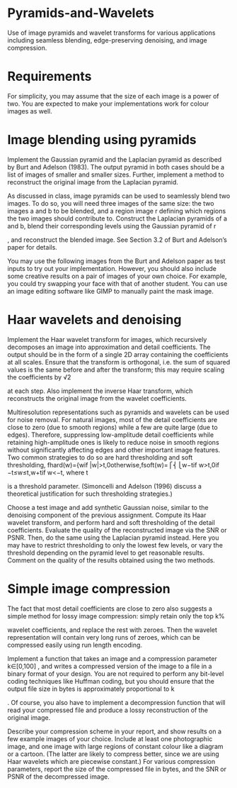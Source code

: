 # Pyramids-and-Wavelets
Use of image pyramids and wavelet transforms for various applications including seamless blending, edge-preserving denoising, and image compression.

# Requirements
For simplicity, you may assume that the size of each image is a power of two. You are expected to make your implementations work for colour images as well.

# Image blending using pyramids

Implement the Gaussian pyramid and the Laplacian pyramid as described by Burt and Adelson (1983). The output pyramid in both cases should be a list of images of smaller and smaller sizes. Further, implement a method to reconstruct the original image from the Laplacian pyramid.

As discussed in class, image pyramids can be used to seamlessly blend two images. To do so, you will need three images of the same size: the two images a
and b to be blended, and a region image r defining which regions the two images should contribute to. Construct the Laplacian pyramids of a and b, blend their corresponding levels using the Gaussian pyramid of r

, and reconstruct the blended image. See Section 3.2 of Burt and Adelson’s paper for details.

You may use the following images from the Burt and Adelson paper as test inputs to try out your implementation. However, you should also include some creative results on a pair of images of your own choice. For example, you could try swapping your face with that of another student. You can use an image editing software like GIMP to manually paint the mask image.

# Haar wavelets and denoising

Implement the Haar wavelet transform for images, which recursively decomposes an image into approximation and detail coefficients. The output should be in the form of a single 2D array containing the coefficients at all scales. Ensure that the transform is orthogonal, i.e. the sum of squared values is the same before and after the transform; this may require scaling the coefficients by √2

at each step. Also implement the inverse Haar transform, which reconstructs the original image from the wavelet coefficients.

Multiresolution representations such as pyramids and wavelets can be used for noise removal. For natural images, most of the detail coefficients are close to zero (due to smooth regions) while a few are quite large (due to edges). Therefore, suppressing low-amplitude detail coefficients while retaining high-amplitude ones is likely to reduce noise in smooth regions without significantly affecting edges and other important image features. Two common strategies to do so are hard thresholding and soft thresholding, fhard(w)={wif |w|>t,0otherwise,fsoft(w)=⎧⎨⎩w−tif w>t,0if −t≤w≤t,w+tif w<−t,
where t

is a threshold parameter. (Simoncelli and Adelson (1996) discuss a theoretical justification for such thresholding strategies.)

Choose a test image and add synthetic Gaussian noise, similar to the denoising component of the previous assignment. Compute its Haar wavelet transform, and perform hard and soft thresholding of the detail coefficients. Evaluate the quality of the reconstructed image via the SNR or PSNR. Then, do the same using the Laplacian pyramid instead. Here you may have to restrict thresholding to only the lowest few levels, or vary the threshold depending on the pyramid level to get reasonable results. Comment on the quality of the results obtained using the two methods.

# Simple image compression

The fact that most detail coefficients are close to zero also suggests a simple method for lossy image compression: simply retain only the top k%

wavelet coefficients, and replace the rest with zeroes. Then the wavelet representation will contain very long runs of zeroes, which can be compressed easily using run length encoding.

Implement a function that takes an image and a compression parameter k∈[0,100]
, and writes a compressed version of the image to a file in a binary format of your design. You are not required to perform any bit-level coding techniques like Huffman coding, but you should ensure that the output file size in bytes is approximately proportional to k

. Of course, you also have to implement a decompression function that will read your compressed file and produce a lossy reconstruction of the original image.

Describe your compression scheme in your report, and show results on a few example images of your choice. Include at least one photographic image, and one image with large regions of constant colour like a diagram or a cartoon. (The latter are likely to compress better, since we are using Haar wavelets which are piecewise constant.) For various compression parameters, report the size of the compressed file in bytes, and the SNR or PSNR of the decompressed image.
